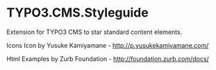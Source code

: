 TYPO3.CMS.Styleguide
====================

Extension for TYPO3 CMS to star standard content elements.

Icons
Icon by Yusuke Kamiyamane - http://p.yusukekamiyamane.com/

Html
Examples by Zurb Foundation - http://foundation.zurb.com/docs/